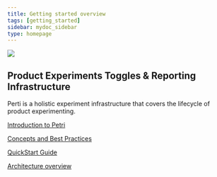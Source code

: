 ```yaml
---
title: Getting started overview
tags: [getting_started]
sidebar: mydoc_sidebar
type: homepage
---
```


![](https://camo.githubusercontent.com/750402153e21d0a5d10b9ae6879225a8b38fd190/687474703a2f2f7374617469632e7769782e636f6d2f6d656469612f3161326334305f39343765356630653634643137356134353334383938613634643161363764322e6a7067)

##  Product Experiments Toggles & Reporting Infrastructure


Perti is a holistic experiment infrastructure that covers the lifecycle of product experimenting.



[Introduction to Petri](https://github.com/wix/petri/wiki/PETRI)

[Concepts and Best Practices](https://github.com/wix/petri/wiki/Concepts-&-Best-Practices)

[QuickStart Guide](https://github.com/wix/petri/wiki/Quickstart-Guide)

[Architecture overview](https://github.com/wix/petri/wiki/PETRI-System-Components)